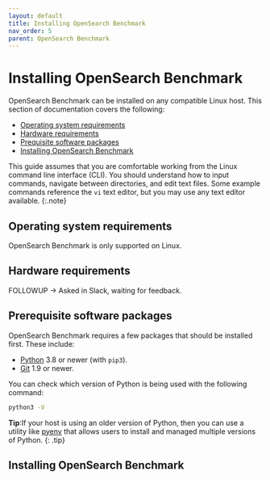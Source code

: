 ```yaml
---
layout: default
title: Installing OpenSearch Benchmark
nav_order: 5
parent: OpenSearch Benchmark
---
```


# Installing OpenSearch Benchmark

OpenSearch Benchmark can be installed on any compatible Linux host. This section of documentation covers the following:

- [Operating system requirements](#operating-system-requirements)
- [Hardware requirements](#hardware-requirements)
- [Prequisite software packages](#prerequisite-software-packages)
- [Installing OpenSearch Benchmark](#installing-opensearch-benchmark)

This guide assumes that you are comfortable working from the Linux command line interface (CLI). You should understand how to input commands, navigate between directories, and edit text files. Some example commands reference the `vi` text editor, but you may use any text editor available.
{:.note}

## Operating system requirements

OpenSearch Benchmark is only supported on Linux. 

## Hardware requirements

FOLLOWUP -> Asked in Slack, waiting for feedback.

## Prerequisite software packages

OpenSearch Benchmark requires a few packages that should be installed first. These include:
- [Python](https://www.python.org/) 3.8 or newer (with `pip3`).
- [Git](https://git-scm.com/) 1.9 or newer.

You can check which version of Python is being used with the following command:
```bash
python3 -V
```

**Tip**:If your host is using an older version of Python, then you can use a utility like [pyenv](https://github.com/pyenv/pyenv) that allows users to install and managed multiple versions of Python.
{: .tip}



## Installing OpenSearch Benchmark